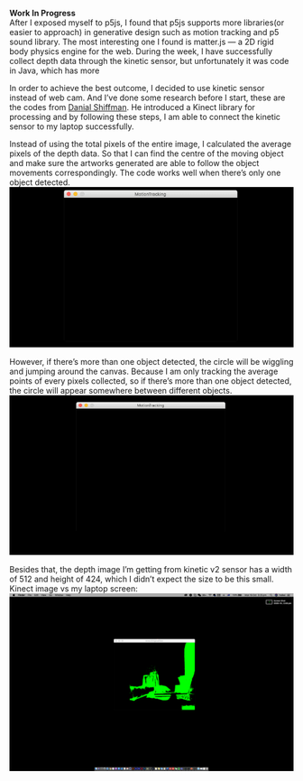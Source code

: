 **Work In Progress**<br/>
After I exposed myself to p5js, I found that p5js supports more libraries(or easier to approach) in generative design such as motion tracking and p5 sound library. The most interesting one I found is matter.js —  a 2D rigid body physics engine for the web. During the week, I have successfully collect depth data through the kinetic sensor, but unfortunately it was code in Java, which has more 

In order to achieve the best outcome, I decided to use kinetic sensor instead of web cam. And I’ve done some research before I start, these are the codes from
[Danial Shiffman](https://shiffman.net/p5/kinect/). He introduced a Kinect library for processing and by following these steps, I am able to connect the kinetic sensor to my laptop successfully. 

Instead of using the total pixels of the entire image, I calculated the average pixels of the depth data. So that I can find the centre of the moving object and make sure the artworks generated are able to follow the object movements correspondingly. The code works well when there’s only one object detected. <br/>
<img src = "images/oneobject.gif">

However, if there’s more than one object detected, the circle will be wiggling and jumping around the canvas. Because I am only tracking the average points of every pixels collected, so if there’s more than one object detected, the circle will appear somewhere between different objects. <br/>
<img src = "images/multipleobject.gif">

Besides that, the depth image I’m getting from kinetic v2 sensor has a width of 512 and height of 424, which I didn’t expect the size to be this small. 
Kinect image vs my laptop screen:
<img src = "images/size.png">

